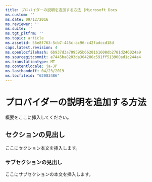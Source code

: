 ```yaml
---
title: プロバイダーの説明を追加する方法 |Microsoft Docs
ms.custom: ''
ms.date: 09/12/2016
ms.reviewer: ''
ms.suite: ''
ms.tgt_pltfrm: ''
ms.topic: article
ms.assetid: 56e8f763-5cb7-445c-ac96-c42fadccd18d
caps.latest.revision: 4
ms.openlocfilehash: 6b937d3a709595b66201b1608db2781d246024a9
ms.sourcegitcommit: e7445ba8203da304286c591ff513900ad1c244a4
ms.translationtype: MT
ms.contentlocale: ja-JP
ms.lasthandoff: 04/23/2019
ms.locfileid: "62083486"
---
```

# <a name="how-to-add-a-provider-description"></a>プロバイダーの説明を追加する方法

概要をここに挿入してください。

## <a name="section-heading"></a>セクションの見出し

ここにセクション本文を挿入します。

### <a name="subsection-heading"></a>サブセクションの見出し

ここにサブセクションの本文を挿入します。
